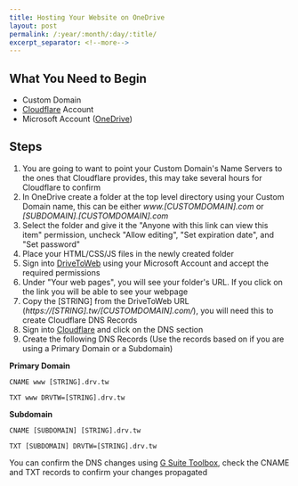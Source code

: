 ```yaml
---
title: Hosting Your Website on OneDrive
layout: post
permalink: /:year/:month/:day/:title/
excerpt_separator: <!--more-->
---
```


<!--more-->

## What You Need to Begin
* Custom Domain
* [Cloudflare](https://www.cloudflare.com/) Account
* Microsoft Account ([OneDrive](https://onedrive.live.com/))

## Steps
1. You are going to want to point your Custom Domain's Name Servers to the ones that Cloudflare provides, this may take several hours for Cloudflare to confirm
2. In OneDrive create a folder at the top level directory using your Custom Domain name, this can be either *www.[CUSTOMDOMAIN].com* or *[SUBDOMAIN].[CUSTOMDOMAIN].com*
3. Select the folder and give it the "Anyone with this link can view this item" permission, uncheck "Allow editing", "Set expiration date", and "Set password"
4. Place your HTML/CSS/JS files in the newly created folder
5. Sign into [DriveToWeb](https://drv.tw/) using your Microsoft Account and accept the required permissions
6. Under "Your web pages", you will see your folder's URL. If you click on the link you will be able to see your webpage
7. Copy the [STRING] from the DriveToWeb URL (*https://[STRING].tw/[CUSTOMDOMAIN].com/*), you will need this to create Cloudflare DNS Records
8. Sign into [Cloudflare](https://www.cloudflare.com/) and click on the DNS section
9. Create the following DNS Records (Use the records based on if you are using a Primary Domain or a Subdomain)

**Primary Domain**

`CNAME www [STRING].drv.tw`

`TXT www DRVTW=[STRING].drv.tw`

**Subdomain**

`CNAME [SUBDOMAIN] [STRING].drv.tw`

`TXT [SUBDOMAIN] DRVTW=[STRING].drv.tw`

You can confirm the DNS changes using [G Suite Toolbox](https://toolbox.googleapps.com/apps/dig), check the CNAME and TXT records to confirm your changes propagated